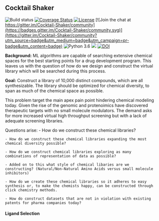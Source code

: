 
## Cocktail Shaker 

![Build status](https://travis-ci.org/Sulstice/Cocktail-Shaker.svg?branch=master)
[![Coverage Status](https://coveralls.io/repos/github/Sulstice/Cocktail-Shaker/badge.svg?branch=master)](https://coveralls.io/github/Sulstice/Cocktail-Shaker?branch=master)
[![License](https://img.shields.io/badge/license-new%20BSD-blue.svg)](https://github.com/Sulstice/CocktailShaker/blob/master/LICENSE)
[![Join the chat at https://gitter.im/Cocktail-Shaker/community](https://badges.gitter.im/Cocktail-Shaker/community.svg)](https://gitter.im/Cocktail-Shaker/community?utm_source=badge&utm_medium=badge&utm_campaign=pr-badge&utm_content=badge)
![Python 3.6](https://img.shields.io/badge/python-3.6-blue.svg)
 <a href="https://github.com/badges/shields/pulse" alt="Activity"><img src="https://img.shields.io/github/commit-activity/m/badges/shields" /></a>
 [![DOI](https://zenodo.org/badge/170644606.svg)](https://zenodo.org/badge/latestdoi/170644606)


**Background:** ML algorithms are capable of searching extensive chemical spaces
for the best starting points for a drug development program. This leaves us with the question of
how do we design and construct the virtual library which will be searched during this process.

**Goal:** Construct a library of 10,000 distinct compounds, which are all synthesizable. The library
should be optimized for chemical diversity, to span as much of the chemical space as possible.

This problem target the main apex pain point hindering chemical modeling today. Given the rise of the genomic and protenoimics have discovered therapeutic targets with no small molecule modulators. The demand asks for more increased virtual high throughput screening but with a lack of adequate screening libraries. 

Questions arise:
    - How do we construct these chemical libraries?
    
    - How do we construct these chemical libraries expanding the most chemical diversity possible?
    
    - How do we construct chemical libraries exploring as many combinations of representation of data as possible? 
    
    - Added on to this what style of chemical libaries are we constructing? (Natural/Non-Natural Amino Acids versus small molecule inhibitors) 
    
    - How do we create these chemical libraries so it adheres to easy synthesis or, to make the chemists happy, can be constructed through click chemistry methods.
    
    - How do construct datasets that are not in violation with existing patents for pharma companies today? 

#### Ligand Selection


